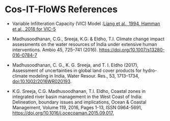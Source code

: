 # Cos-IT-FloWS References

+ Variable Infilteration Capacity (VIC) Model :[Liang et al., 1994, Hamman et al., 2018 for VIC-5](https://vic.readthedocs.io/en/master/Documentation/References/)

+ Madhusoodhanan, C.G., Sreeja, K.G. & Eldho, T.I. Climate change impact assessments on the water resources of India under extensive human interventions. Ambio 45, 725–741 (2016). <https://doi.org/10.1007/s13280-016-0784-7>

+ Madhusoodhanan, C. G., K. G. Sreeja, and T. I. Eldho (2017), Assessment of uncertainties in global land cover products for hydro-climate modeling in India, Water Resour. Res., 53, 1713–1734, <doi:10.1002/2016WR020193>.

+ K.G. Sreeja, C.G. Madhusoodhanan, T.I. Eldho,
Coastal zones in integrated river basin management in the West Coast of India: Delineation, boundary issues and implications,
Ocean & Coastal Management,
Volume 119,
2016,
Pages 1-13,
ISSN 0964-5691,
<https://doi.org/10.1016/j.ocecoaman.2015.09.017.>
